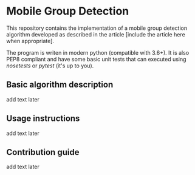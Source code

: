 # Mobile Group Detection

This repository contains the implementation of a mobile group detection algorithm developed
as described in the article [include the article here when appropriate].

The program is writen in modern python (compatible with 3.6+). It is also PEP8 compliant and
have some basic unit tests that can executed using *nosetests* or *pytest* (it's up to you).

## Basic algorithm description

add text later

## Usage instructions

add text later

## Contribution guide

add text later